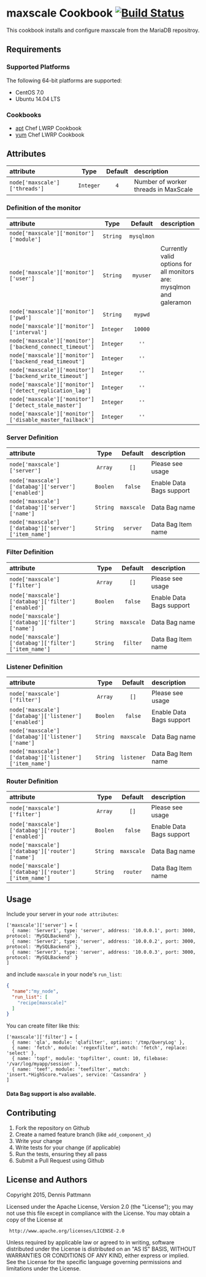 # maxscale Cookbook [![Build Status](https://travis-ci.org/DennisBP/chef-maxscale.svg?branch=master)](https://travis-ci.org/DennisBP/chef-maxscale)

This cookbook installs and configure maxscale from the MariaDB repositroy.

## Requirements

### Supported Platforms

The following 64-bit platforms are supported:

* CentOS 7.0
* Ubuntu 14.04 LTS

### Cookbooks

* [apt](https://supermarket.getchef.com/cookbooks/apt) Chef LWRP Cookbook
* [yum](https://supermarket.getchef.com/cookbooks/yum) Chef LWRP Cookbook

## Attributes

| attribute                    | Type      | Default | description                              |
|:-----------------------------|:---------:|:-------:|:-----------------------------------------|
| `node['maxscale']['threads']`| `Integer` | `4`     | Number of worker threads in MaxScale     |


### Definition of the monitor
| attribute                                | Type        | Default   | description                             |
|:-----------------------------------------|:-----------:|:---------:|:----------------------------------------|
| `node['maxscale']['monitor']['module']`  | `String`    | `mysqlmon`|                                         |
| `node['maxscale']['monitor']['user']`    | `String`    | `myuser`  | Currently valid options for all monitors are: mysqlmon and galeramon |
| `node['maxscale']['monitor']['pwd']`     | `String`    | `mypwd`   |                                         |
| `node['maxscale']['monitor']['interval']`| `Integer`   | `10000`   |                                         |
| `node['maxscale']['monitor']['backend_connect_timeout']`  | `Integer` | `''` |                               |
| `node['maxscale']['monitor']['backend_read_timeout']`     | `Integer` | `''` |                               |
| `node['maxscale']['monitor']['backend_write_timeout']`    | `Integer` | `''` |                               |
| `node['maxscale']['monitor']['detect_replication_lag']`   | `Integer` | `''` |                               |
| `node['maxscale']['monitor']['detect_stale_master']`      | `Integer` | `''` |                               |
| `node['maxscale']['monitor']['disable_master_failback']`  | `Integer` | `''` |                               |

### Server Definition
| attribute                                            | Type      | Default     | description                   |
|:-----------------------------------------------------|:---------:|:-----------:|:------------------------------|
| `node['maxscale']['server']`                         | `Array`   | `[]`        | Please see usage              |
| `node['maxscale']['databag']['server']['enabled']`   | `Boolen`  | `false`     | Enable Data Bags support      |
| `node['maxscale']['databag']['server']['name']`      | `String`  | `maxscale`  | Data Bag name                 |
| `node['maxscale']['databag']['server']['item_name']` | `String`  | `server`    | Data Bag Item name            |

### Filter Definition
| attribute                                            | Type      | Default     | description                   |
|:-----------------------------------------------------|:---------:|:-----------:|:------------------------------|
| `node['maxscale']['filter']`                         | `Array`   | `[]`        | Please see usage              |
| `node['maxscale']['databag']['filter']['enabled']`   | `Boolen`  | `false`     | Enable Data Bags support      |
| `node['maxscale']['databag']['filter']['name']`      | `String`  | `maxscale`  | Data Bag name                 |
| `node['maxscale']['databag']['filter']['item_name']` | `String`  | `filter`    | Data Bag Item name            |

### Listener Definition
| attribute                                              | Type      | Default     | description                   |
|:-------------------------------------------------------|:---------:|:-----------:|:------------------------------|
| `node['maxscale']['filter']`                           | `Array`   | `[]`        | Please see usage              |
| `node['maxscale']['databag']['listener']['enabled']`   | `Boolen`  | `false`     | Enable Data Bags support      |
| `node['maxscale']['databag']['listener']['name']`      | `String`  | `maxscale`  | Data Bag name                 |
| `node['maxscale']['databag']['listener']['item_name']` | `String`  | `listener`  | Data Bag Item name            |

### Router Definition
| attribute                                            | Type      | Default     | description                   |
|:-----------------------------------------------------|:---------:|:-----------:|:------------------------------|
| `node['maxscale']['filter']`                         | `Array`   | `[]`        | Please see usage              |
| `node['maxscale']['databag']['router']['enabled']`   | `Boolen`  | `false`     | Enable Data Bags support      |
| `node['maxscale']['databag']['router']['name']`      | `String`  | `maxscale`  | Data Bag name                 |
| `node['maxscale']['databag']['router']['item_name']` | `String`  | `router`    | Data Bag Item name            |

## Usage

Include your server in your `node attributes`:

```
['maxscale']['server'] = [
  { name: 'Server1', type: 'server', address: '10.0.0.1', port: 3000, protocol: 'MySQLBackend' },
  { name: 'Server2', type: 'server', address: '10.0.0.2', port: 3000, protocol: 'MySQLBackend' },
  { name: 'Server3', type: 'server', address: '10.0.0.3', port: 3000, protocol: 'MySQLBackend' }
]

```

and include `maxscale` in your node's `run_list`:

```json
{
  "name":"my_node",
  "run_list": [
    "recipe[maxscale]"
  ]
}
```

You can create filter like this:

```
['maxscale']['filter'] = [
  { name: 'qla', module: 'qlafilter', options: '/tmp/QueryLog' },
  { name: 'fetch', module: 'regexfilter', match: 'fetch', replace: 'select' },
  { name: 'topf', module: 'topfilter', count: 10, filebase: '/var/log/myapp/session' },
  { name: 'teef', module: 'teefilter', match: 'insert.*HighScore.*values', service: 'Cassandra' }
]
```
#### Data Bag support is also available.

## Contributing

1. Fork the repository on Github
2. Create a named feature branch (like `add_component_x`)
3. Write your change
4. Write tests for your change (if applicable)
5. Run the tests, ensuring they all pass
6. Submit a Pull Request using Github

## License and Authors

Copyright 2015, Dennis Pattmann

Licensed under the Apache License, Version 2.0 (the "License");
you may not use this file except in compliance with the License.
You may obtain a copy of the License at

     http://www.apache.org/licenses/LICENSE-2.0

Unless required by applicable law or agreed to in writing, software
distributed under the License is distributed on an "AS IS" BASIS,
WITHOUT WARRANTIES OR CONDITIONS OF ANY KIND, either express or implied.
See the License for the specific language governing permissions and
limitations under the License.
